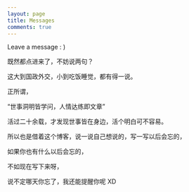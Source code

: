 ```yaml
---
layout: page
title: Messages
comments: true
---
```


Leave a message : )

既然都点进来了，不妨说两句？

这大到国政外交，小到吃饭睡觉，都有得一说。

正所谓，

“世事洞明皆学问，人情达练即文章”

活过二十余载，才发现世事皆在身边，活个明白可不容易。

所以也是借着这个博客，说一说自己想说的，写一写以后会忘的，

如果你也有什么以后会忘的，

不如现在写下来呀，

说不定哪天你忘了，我还能提醒你呢 XD